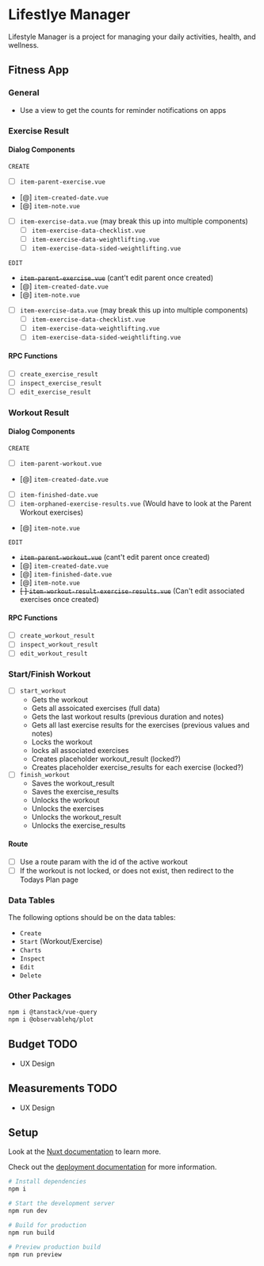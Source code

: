 # Lifestlye Manager

Lifestyle Manager is a project for managing your daily activities, health, and wellness.

## Fitness App

### General

- Use a view to get the counts for reminder notifications on apps

### Exercise Result

#### Dialog Components

`CREATE`

- [ ] `item-parent-exercise.vue`
- [@] `item-created-date.vue`
- [@] `item-note.vue`
- [ ] `item-exercise-data.vue` (may break this up into multiple components)
  - [ ] `item-exercise-data-checklist.vue`
  - [ ] `item-exercise-data-weightlifting.vue`
  - [ ] `item-exercise-data-sided-weightlifting.vue`

`EDIT`

- ~~`item-parent-exercise.vue`~~ (cant't edit parent once created)
- [@] `item-created-date.vue`
- [@] `item-note.vue`
- [ ] `item-exercise-data.vue` (may break this up into multiple components)
  - [ ] `item-exercise-data-checklist.vue`
  - [ ] `item-exercise-data-weightlifting.vue`
  - [ ] `item-exercise-data-sided-weightlifting.vue`

#### RPC Functions

- [ ] `create_exercise_result`
- [ ] `inspect_exercise_result`
- [ ] `edit_exercise_result`

### Workout Result

#### Dialog Components

`CREATE`

- [ ] `item-parent-workout.vue`
- [@] `item-created-date.vue`
- [ ] `item-finished-date.vue`
- [ ] `item-orphaned-exercise-results.vue` (Would have to look at the Parent Workout exercises)
- [@] `item-note.vue`

`EDIT`

- ~~`item-parent-workout.vue`~~ (cant't edit parent once created)
- [@] `item-created-date.vue`
- [@] `item-finished-date.vue`
- [@] `item-note.vue`
- ~~[ ] `item-workout-result-exercise-results.vue`~~ (Can't edit associated exercises once created)

#### RPC Functions

- [ ] `create_workout_result`
- [ ] `inspect_workout_result`
- [ ] `edit_workout_result`

### Start/Finish Workout

- [ ] `start_workout`
  - Gets the workout
  - Gets all assoicated exercises (full data)
  - Gets the last workout results (previous duration and notes)
  - Gets all last exercise results for the exercises (previous values and notes)
  - Locks the workout
  - locks all associated exercises
  - Creates placeholder workout_result (locked?)
  - Creates placeholder exercise_results for each exercise (locked?)
- [ ] `finish_workout`
  - Saves the workout_result
  - Saves the exercise_results
  - Unlocks the workout
  - Unlocks the exercises
  - Unlocks the workout_result
  - Unlocks the exercise_results

#### Route

- [ ] Use a route param with the id of the active workout
- [ ] If the workout is not locked, or does not exist, then redirect to the Todays Plan page

### Data Tables

The following options should be on the data tables:

- `Create`
- `Start` (Workout/Exercise)
- `Charts`
- `Inspect`
- `Edit`
- `Delete`

### Other Packages

```sh
npm i @tanstack/vue-query
npm i @observablehq/plot
```

## Budget TODO

- UX Design

## Measurements TODO

- UX Design

## Setup

Look at the [Nuxt documentation](https://nuxt.com/docs/getting-started/introduction) to learn more.

Check out the [deployment documentation](https://nuxt.com/docs/getting-started/deployment) for more
information.

```sh
# Install dependencies
npm i

# Start the development server
npm run dev

# Build for production
npm run build

# Preview production build
npm run preview
```
